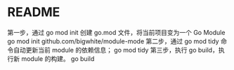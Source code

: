 # README

第一步，通过 go mod init 创建 go.mod 文件，将当前项目变为一个 Go Module
    go mod init github.com/bigwhite/module-mode
第二步，通过 go mod tidy 命令自动更新当前 module 的依赖信息；
    go mod tidy
第三步，执行 go build，执行新 module 的构建。
    go build
